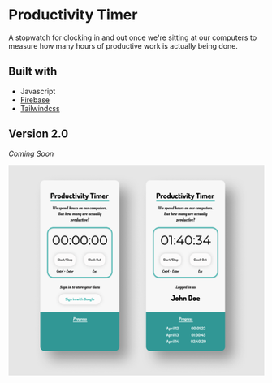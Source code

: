# Productivity Timer

A stopwatch for clocking in and out once we're sitting at our computers to measure how many hours of productive work is actually being done.

## Built with

- Javascript
- [Firebase](https://firebase.google.com/)
- [Tailwindcss](https://tailwindcss.com/)

## Version 2.0

_Coming Soon_

![Version 2 picture](ptimerv2.png)
